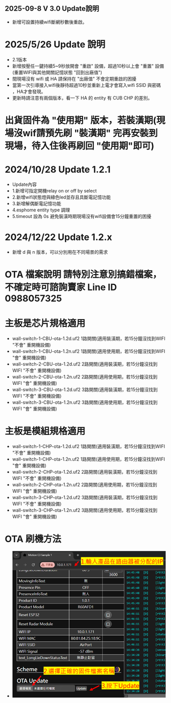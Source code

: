 ## 2025-09-8 V 3.0 Update說明
* 新增可設置持續wifi斷網秒數後重啟。
# 2025/5/26 Update 說明
  - 2.1版本
  - 新增按壓任一鍵持續5~9秒放開會 "重啟" 設備，超過10秒以上會 "重置" 設備 (重置WIFI與其他開關記憶狀態 "回到出廠值")
  - 間現場沒有 wifi 或 HA 請保持在 "出廠值" 不會定期重啟的困擾
  - 當第一次引導接入wifi後靜待超過10秒並重新上電才會寫入wifi SSID 與密碼 ，HA才會發現。
  - 更新時請注意有兩個版本，看一下 HA 的 entity 有 CUB CHP 的差別。
    
# 出貨固件為 "使用期" 版本，若裝潢期(現場沒wif請預先刷 "裝潢期" 完再安裝到現場，待入住後再刷回 "使用期"即可)
# 2024/10/28 Update 1.2.1
  - Update內容
  - 1.新增可指定開機relay on or off by select
  - 2.新增wifi狀態燈與綠色led並存且具斷電記憶功能
  - 3.新增解偶斷電記憶功能
  - 4.esphome entity type 調理
  - 5.timeout 設為 0s 避免裝潢時期現場沒有wifi設備會15分鐘重置的困擾
# 2024/12/22 Update 1.2.x
  - 新增 d 與 n 版本，可以分別用在不同場景的需求
# OTA 檔案說明 請特別注意別搞錯檔案，不確定時可諮詢賣家   Line ID 0988057325
# 主板是芯片規格適用 
  - wall-switch-1-CBU-ota-1.2d.uf2  1路開關(適用裝潢期，若15分鐘沒找到WIFI "不會" 重開機設備)
  - wall-switch-1-CBU-ota-1.2n.uf2  1路開關(適用使用期，若15分鐘沒找到WIFI "會" 重開機設備)
  - wall-switch-2-CBU-ota-1.2d.uf2  2路開關(適用裝潢期，若15分鐘沒找到WIFI "不會" 重開機設備)
  - wall-switch-2-CBU-ota-1.2n.uf2  2路開關(適用使用期，若15分鐘沒找到WIFI "會" 重開機設備)
  - wall-switch-3-CBU-ota-1.2d.uf2  3路開關(適用裝潢期，若15分鐘沒找到WIFI "不會" 重開機設備)
  - wall-switch-3-CBU-ota-1.2n.uf2  3路開關(適用使用期，若15分鐘沒找到WIFI "會" 重開機設備)
# 主板是模組規格適用
  - wall-switch-1-CHP-ota-1.2d.uf2  1路開關(適用裝潢期，若15分鐘沒找到WIFI "不會" 重開機設備)
  - wall-switch-1-CHP-ota-1.2n.uf2  1路開關(適用使用期，若15分鐘沒找到WIFI "會" 重開機設備)
  - wall-switch-2-CHP-ota-1.2d.uf2  2路開關(適用裝潢期，若15分鐘沒找到WIFI "不會" 重開機設備)
  - wall-switch-2-CHP-ota-1.2n.uf2  2路開關(適用使用期，若15分鐘沒找到WIFI "會" 重開機設備)
  - wall-switch-3-CHP-ota-1.2d.uf2  3路開關(適用裝潢期，若15分鐘沒找到WIFI "不會" 重開機設備)
  - wall-switch-3-CHP-ota-1.2n.uf2  3路開關(適用使用期，若15分鐘沒找到WIFI "會" 重開機設備)
# OTA 刷機方法
- ![Mosquitto_broker](/wall_switch/image/ota.png)
